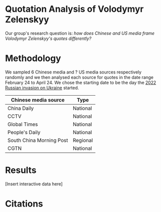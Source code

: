 # Quotation Analysis of Volodymyr Zelenskyy

Our group's research question is: *how does Chinese and US media frame Volodymyr Zelenskyy's quotes differently?*

# Methodology

We sampled 6 Chinese media and ? US media sources respectively randomly and we then analysed each source for quotes in the date range February 24 to April 24. We chose the starting date to be the day the [2022 Russian invasion on Ukraine](https://www.reuters.com/world/europe/russias-putin-authorises-military-operations-donbass-domestic-media-2022-02-24/) started.

|Chinese media source      |Type        |
|--------------------------|------------|
|China Daily               |National    |
|CCTV                      |National    |
|Global Times              |National    |
|People's Daily            |National    |
|South China Morning Post  |Regional    |
|CGTN                      |National    |

# Results
[Insert interactive data here]

# Citations
